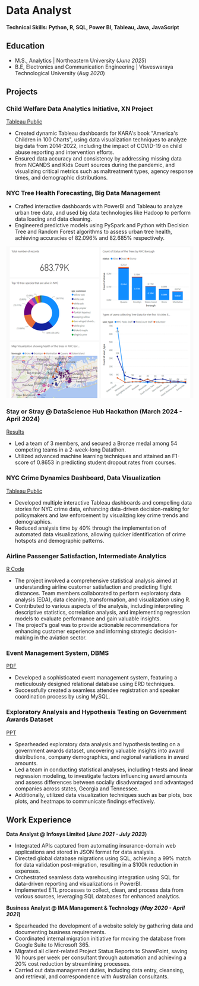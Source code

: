 # Data Analyst

#### Technical Skills: Python, R, SQL, Power BI, Tableau, Java, JavaScript

## Education							       		
- M.S., Analytics	| Northeastern University (_June 2025_)	 			        		
- B.E, Electronics and Communication Engineering | Visveswaraya Technological University (_Aug 2020_)

## Projects
### Child Welfare Data Analytics Initiative, XN Project
[Tableau Public](https://public.tableau.com/app/profile/poorva.joshi/vizzes)

- Created dynamic Tableau dashboards for KARA's book "America's Children in 100 Charts", using data visualization techniques to analyze big data from 2014-2022, including the impact of COVID-19 on child abuse reporting and intervention efforts.
- Ensured data accuracy and consistency by addressing missing data from NCANDS and Kids Count sources during the pandemic, and visualizing critical metrics such as maltreatment types, agency response times, and demographic distributions.

### NYC Tree Health Forecasting, Big Data Management

- Crafted interactive dashboards with PowerBI and Tableau to analyze urban tree data, and used big data technologies like Hadoop to perform data loading and data cleaning.
- Engineered predictive models using PySpark and Python with Decision Tree and Random Forest algorithms to assess urban tree health, achieving accuracies of 82.096% and 82.685% respectively.

![NYC Tree Data PowerBI Dashboard](assets/Tree_Data_Tableau_Img.png)

### Stay or Stray @ DataScience Hub Hackathon (March 2024 - April 2024)
[Results](https://www.kaggle.com/competitions/stay-or-stray/leaderboard)

- Led a team of 3 members, and secured a Bronze medal among 54 competing teams in a 2-week-long Datathon.
- Utilized advanced machine learning techniques and attained an F1-score of 0.8653 in predicting student dropout rates from courses.

### NYC Crime Dynamics Dashboard, Data Visualization
[Tableau Public](https://public.tableau.com/app/profile/poorva.joshi/viz/NYCCrimesin2023/NYCCrimeStory)

-  Developed multiple interactive Tableau dashboards and compelling data stories for NYC crime data, enhancing data-driven decision-making for policymakers and law enforcement by visualizing key crime trends and demographics.
-  Reduced analysis time by 40% through the implementation of automated data visualizations, allowing quicker identification of crime hotspots and demographic patterns.

### Airline Passenger Satisfaction, Intermediate Analytics 
[R Code](https://github.com/poorva-pjoshi/airline_passenger_satisfaction)

- The project involved a comprehensive statistical analysis aimed at understanding airline customer satisfaction and predicting flight distances. Team members collaborated to perform exploratory data analysis (EDA), data cleaning, transformation, and visualization using R.
- Contributed to various aspects of the analysis, including interpreting descriptive statistics, correlation analysis, and implementing regression models to evaluate performance and gain valuable insights.
- The project's goal was to provide actionable recommendations for enhancing customer experience and informing strategic decision-making in the aviation sector.

### Event Management System, DBMS
[PDF](/assets/DBMS_EventManagementSystem.pdf)

-  Developed a sophisticated event management system, featuring a meticulously designed relational database using ERD techniques.
-  Successfully created a seamless attendee registration and speaker coordination process by using MySQL.

### Exploratory Analysis and Hypothesis Testing on Government Awards Dataset
[PPT](/assets/Probability_and_Statistics.pptx)

- Spearheaded exploratory data analysis and hypothesis testing on a government awards dataset, uncovering valuable insights into award distributions, company demographics, and regional variations in award amounts.
- Led a team in conducting statistical analyses, including t-tests and linear regression modeling, to investigate factors influencing award amounts and assess differences between socially disadvantaged and advantaged companies across states, Georgia and Tennessee.
- Additionally, utilized data visualization techniques such as bar plots, box plots, and heatmaps to communicate findings effectively.


## Work Experience
**Data Analyst @ Infosys Limited (_June 2021 - July 2023_)**
- Integrated APIs captured from automating insurance-domain web applications and stored in JSON format for data analysis.
- Directed global database migrations using SQL, achieving a 99% match for data validation post-migration, resulting in a $100k reduction in expenses.
- Orchestrated seamless data warehousing integration using SQL for data-driven reporting and visualizations in PowerBI.
- Implemented ETL processes to collect, clean, and process data from various sources, leveraging SQL databases for enhanced analytics.

**Business Analyst @ IMA Management & Technology (_May 2020 - April 2021_)**
- Spearheaded the development of a website solely by gathering data and documenting business requirements.
- Coordinated internal migration initiative for moving the database from Google Suite to Microsoft 365.
- Migrated all client-related Project Status Reports to SharePoint, saving 10 hours per week per consultant through automation and achieving a 20% cost reduction by streamlining processes.
- Carried out data management duties, including data entry, cleansing, and retrieval, and correspondence with Australian consultants.
